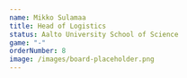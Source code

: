 ```yaml
---
name: Mikko Sulamaa
title: Head of Logistics
status: Aalto University School of Science
game: "-"
orderNumber: 8
image: /images/board-placeholder.png
---
```

